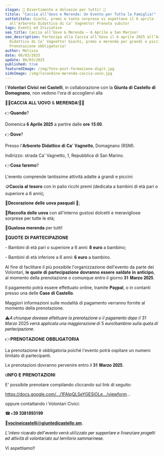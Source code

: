 ```yaml
---
slogan: 🥚 Divertimento e dolcezze per tutti! 🍬
titolo: "Caccia all’Uovo e Merenda: Un Evento per Tutta la Famiglia!"
sottotitolo: Giochi, premi e tante sorprese vi aspettano il 6 aprile
  all’Arboreto Didattico di Ca’ Vagnetto! Prenota subito!
tags: Eventi ed Iniziative
seo_title: Caccia all’Uovo & Merenda – 6 Aprile a San Marino!
seo_description: Partecipa alla Caccia all’Uovo il 6 aprile 2025 all’Arboreto
  Didattico di Ca’ Vagnetto! Giochi, premi e merenda per grandi e piccini.
  Prenotazione obbligatoria!
author: Melissa
date: 06/03/2025
update: 06/03/2025
published: true
featuredImage: /img/foto-post-formazione-digit.jpg
sideImage: /img/locandina-merenda-caccia-uovo.jpg
---
```

I 𝐕𝐨𝐥𝐨𝐧𝐭𝐚𝐫𝐢 𝐂𝐢𝐯𝐢𝐜𝐢 𝐧𝐞𝐢 𝐂𝐚𝐬𝐭𝐞𝐥𝐥𝐢, in collaborazione con la 𝐆𝐢𝐮𝐧𝐭𝐚 𝐝𝐢 𝐂𝐚𝐬𝐭𝐞𝐥𝐥𝐨 𝐝𝐢 𝐃𝐨𝐦𝐚𝐠𝐧𝐚𝐧𝐨, non vedono l'ora di accogliervi alla

🐣🥜𝐂𝐀𝐂𝐂𝐈𝐀 𝐀𝐋𝐋'𝐔𝐎𝐕𝐎 & 𝐌𝐄𝐑𝐄𝐍𝐃𝐀!🥜🐣

👉𝐐𝐮𝐚𝐧𝐝𝐨?

Domenica 𝟔 𝐀𝐩𝐫𝐢𝐥𝐞 𝟐𝟎𝟐𝟓 a partire dalle 𝐨𝐫𝐞 𝟏𝟓:𝟎𝟎.

👉𝐃𝐨𝐯𝐞?

Presso l'𝐀𝐫𝐛𝐨𝐫𝐞𝐭𝐨 𝐃𝐢𝐝𝐚𝐭𝐭𝐢𝐜𝐨 𝐝𝐢 𝐂𝐚' 𝐕𝐚𝐠𝐧𝐞𝐭𝐭𝐨, Domagnano (RSM).

Indirizzo: strada Ca' Vagnetto, 1, Repubblica di San Marino.

👉𝐂𝐨𝐬𝐚 𝐟𝐚𝐫𝐞𝐦𝐨?

L'evento comprende tantissime attività adatte a grandi e piccini:

🪙𝐂𝐚𝐜𝐜𝐢𝐚 𝐚𝐥 𝐭𝐞𝐬𝐨𝐫𝐨 con in palio ricchi premi (dedicata a bambini di età pari o superiore a 6 anni);

🎨𝐃𝐞𝐜𝐨𝐫𝐚𝐳𝐢𝐨𝐧𝐞 𝐝𝐞𝐥𝐥𝐞 𝐮𝐨𝐯𝐚 𝐩𝐚𝐬𝐪𝐮𝐚𝐥𝐢 🥚;

🍬𝐑𝐚𝐜𝐜𝐨𝐥𝐭𝐚 𝐝𝐞𝐥𝐥𝐞 𝐮𝐨𝐯𝐚 con all'interno gustosi dolcetti e meravigliose sorprese per tutte le età;

🥜𝐆𝐮𝐬𝐭𝐨𝐬𝐚 𝐦𝐞𝐫𝐞𝐧𝐝𝐚 per tutti!

💸𝐐𝐔𝐎𝐓𝐄 𝐃𝐈 𝐏𝐀𝐑𝐓𝐄𝐂𝐈𝐏𝐀𝐙𝐈𝐎𝐍𝐄

\- Bambini di età pari o superiore a 6 anni: 𝟖 𝐞𝐮𝐫𝐨 a bambino;

\- Bambini di età inferiore a 6 anni: 𝟔 𝐞𝐮𝐫𝐨 a bambino.

Al fine di facilitare il più possibile l'organizzazione dell'evento da parte dei Volontari, 𝐥𝐞 𝐪𝐮𝐨𝐭𝐞 𝐝𝐢 𝐩𝐚𝐫𝐭𝐞𝐜𝐢𝐩𝐚𝐳𝐢𝐨𝐧𝐞 𝐝𝐨𝐯𝐫𝐚𝐧𝐧𝐨 𝐞𝐬𝐬𝐞𝐫𝐞 𝐬𝐚𝐥𝐝𝐚𝐭𝐞 𝐢𝐧 𝐚𝐧𝐭𝐢𝐜𝐢𝐩𝐨, al momento della prenotazione o comunque entro il giorno 𝟑𝟏 𝐌𝐚𝐫𝐳𝐨 𝟐𝟎𝟐𝟓.

Il pagamento potrà essere effettuato online, tramite 𝐏𝐚𝐲𝐩𝐚𝐥, o in contanti presso una delle 𝐂𝐚𝐬𝐞 𝐝𝐢 𝐂𝐚𝐬𝐭𝐞𝐥𝐥𝐨.

Maggiori informazioni sulle modalità di pagamento verranno fornite al momento della prenotazione.

⚠𝐴 𝑐ℎ𝑖𝑢𝑛𝑞𝑢𝑒 𝑑𝑜𝑣𝑒𝑠𝑠𝑒 𝑒𝑓𝑓𝑒𝑡𝑡𝑢𝑎𝑟𝑒 𝑙𝑎 𝑝𝑟𝑒𝑛𝑜𝑡𝑎𝑧𝑖𝑜𝑛𝑒 𝑜 𝑖𝑙 𝑝𝑎𝑔𝑎𝑚𝑒𝑛𝑡𝑜 𝑑𝑜𝑝𝑜 𝑖𝑙 31 𝑀𝑎𝑟𝑧𝑜 2025 𝑣𝑒𝑟𝑟𝑎̀ 𝑎𝑝𝑝𝑙𝑖𝑐𝑎𝑡𝑎 𝑢𝑛𝑎 𝑚𝑎𝑔𝑔𝑖𝑜𝑟𝑎𝑧𝑖𝑜𝑛𝑒 𝑑𝑖 5 𝑒𝑢𝑟𝑜/𝑏𝑎𝑚𝑏𝑖𝑛𝑜 𝑠𝑢𝑙𝑙𝑎 𝑞𝑢𝑜𝑡𝑎 𝑑𝑖 𝑝𝑎𝑟𝑡𝑒𝑐𝑖𝑝𝑎𝑧𝑖𝑜𝑛𝑒.

👉𝐏𝐑𝐄𝐍𝐎𝐓𝐀𝐙𝐈𝐎𝐍𝐄 𝐎𝐁𝐁𝐋𝐈𝐆𝐀𝐓𝐎𝐑𝐈𝐀

La prenotazione è obbligatoria poiché l'evento potrà ospitare un numero limitato di partecipanti.

Le prenotazioni dovranno pervenire entro il 𝟑𝟏 𝐌𝐚𝐫𝐳𝐨 𝟐𝟎𝟐𝟓.

📞𝐈𝐍𝐅𝐎 𝐄 𝐏𝐑𝐄𝐍𝐎𝐓𝐀𝐙𝐈𝐎𝐍𝐈

E' possibile prenotare compilando cliccando sul link di seguito:

https://docs.google.com/.../1FAIpQLSeYGESiOLe.../viewform...

oppure contattando i Volontari Civici:

☎+𝟑𝟗 𝟑𝟑𝟖𝟏𝟖𝟗𝟑𝟏𝟗𝟗

📩𝐯𝐨𝐜𝐢𝐧𝐞𝐢𝐜𝐚𝐬𝐭𝐞𝐥𝐥𝐢@𝐠𝐢𝐮𝐧𝐭𝐞𝐝𝐢𝐜𝐚𝐬𝐭𝐞𝐥𝐥𝐨.𝐬𝐦.

𝐿'𝑖𝑛𝑡𝑒𝑟𝑜 𝑟𝑖𝑐𝑎𝑣𝑎𝑡𝑜 𝑑𝑒𝑙𝑙'𝑒𝑣𝑒𝑛𝑡𝑜 𝑣𝑒𝑟𝑟𝑎̀ 𝑢𝑡𝑖𝑙𝑖𝑧𝑧𝑎𝑡𝑜 𝑝𝑒𝑟 𝑠𝑢𝑝𝑝𝑜𝑟𝑡𝑎𝑟𝑒 𝑒 𝑓𝑖𝑛𝑎𝑛𝑧𝑖𝑎𝑟𝑒 𝑝𝑟𝑜𝑔𝑒𝑡𝑡𝑖 𝑒𝑑 𝑎𝑡𝑡𝑖𝑣𝑖𝑡𝑎̀ 𝑑𝑖 𝑣𝑜𝑙𝑜𝑛𝑡𝑎𝑟𝑖𝑎𝑡𝑜 𝑠𝑢𝑙 𝑡𝑒𝑟𝑟𝑖𝑡𝑜𝑟𝑖𝑜 𝑠𝑎𝑚𝑚𝑎𝑟𝑖𝑛𝑒𝑠𝑒.

Vi aspettiamo!!
